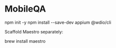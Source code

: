 # MobileQA

npm init -y
npm install --save-dev appium @wdio/cli

Scaffold Maestro separately:

brew install maestro